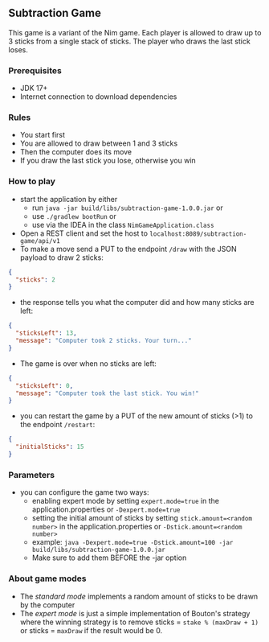 ## Subtraction Game

This game is a variant of the Nim game. Each player is allowed to draw up to 3 sticks from a single stack of sticks. 
The player who draws the last stick loses.

### Prerequisites
- JDK 17+
- Internet connection to download dependencies

### Rules
- You start first
- You are allowed to draw between 1 and 3 sticks
- Then the computer does its move
- If you draw the last stick you lose, otherwise you win

### How to play
- start the application by either
  - run `java -jar build/libs/subtraction-game-1.0.0.jar` or
  - use `./gradlew bootRun` or
  - use via the IDEA in the class `NimGameApplication.class`
- Open a REST client and set the host to `localhost:8089/subtraction-game/api/v1`
- To make a move send a PUT to the endpoint `/draw` with the JSON payload to draw 2 sticks:
```json
{
  "sticks": 2
}
```
- the response tells you what the computer did and how many sticks are left:
```json
{
  "sticksLeft": 13,
  "message": "Computer took 2 sticks. Your turn..."
}
```
- The game is over when no sticks are left:
```json
{
  "sticksLeft": 0,
  "message": "Computer took the last stick. You win!"
}
```
- you can restart the game by a PUT of the new amount of sticks (>1) to the endpoint `/restart`:
```json
{
  "initialSticks": 15
}
```

### Parameters
- you can configure the game two ways:
  - enabling expert mode by setting `expert.mode=true` in the application.properties or `-Dexpert.mode=true`
  - setting the initial amount of sticks by setting `stick.amount=<random number>` in the application.properties 
  or `-Dstick.amount=<random number>`
  - example: `java -Dexpert.mode=true -Dstick.amount=100 -jar build/libs/subtraction-game-1.0.0.jar`
  - Make sure to add them BEFORE the -jar option

### About game modes
- The _standard mode_ implements a random amount of sticks to be drawn by the computer
- The _expert mode_ is just a simple implementation of Bouton's strategy where the winning strategy is to remove
sticks = `stake % (maxDraw + 1)` or sticks = `maxDraw` if the result would be 0.